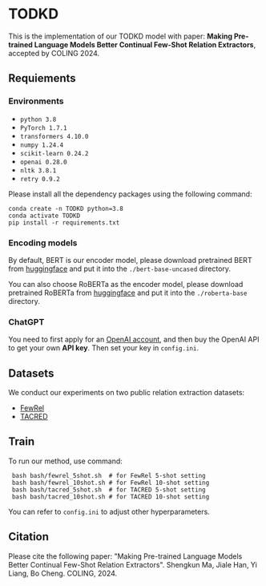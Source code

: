 #  TODKD
This is the implementation of our TODKD model with paper:
 **Making Pre-trained Language Models Better Continual Few-Shot Relation Extractors**, accepted by COLING 2024.

## Requiements
### Environments
- `python 3.8`
- `PyTorch 1.7.1`
- `transformers 4.10.0`
- `numpy 1.24.4`
- `scikit-learn 0.24.2`
- `openai 0.28.0`
- `nltk 3.8.1`
- `retry 0.9.2`

Please install all the dependency packages using the following command:
```
conda create -n TODKD python=3.8
conda activate TODKD
pip install -r requirements.txt
```

### Encoding models
By default, BERT is our encoder model, please download pretrained BERT from [huggingface](https://huggingface.co/models) and put it into the `./bert-base-uncased` directory.

You can also choose RoBERTa as the encoder model, please download pretrained RoBERTa from [huggingface](https://huggingface.co/models) and put it into the `./roberta-base` directory.

### ChatGPT
You need to first apply for an [OpenAI account](https://platform.openai.com/), and then buy the OpenAI API to get your own **API key**. Then set your key in `config.ini`.



## Datasets
We conduct our experiments on two public relation extraction datasets:
- [FewRel](https://github.com/thunlp/FewRel)
- [TACRED](https://nlp.stanford.edu/projects/tacred/)


## Train
To run our method, use command: 
 ```
  bash bash/fewrel_5shot.sh  # for FewRel 5-shot setting
  bash bash/fewrel_10shot.sh # for FewRel 10-shot setting
  bash bash/tacred_5shot.sh  # for TACRED 5-shot setting
  bash bash/tacred_10shot.sh # for TACRED 10-shot setting
```

You can refer to `config.ini` to adjust other hyperparameters.

## Citation
Please cite the following paper: "Making Pre-trained Language Models Better Continual Few-Shot Relation Extractors". Shengkun Ma, Jiale Han, Yi Liang, Bo Cheng. COLING, 2024.
